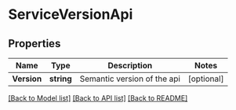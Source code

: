 # ServiceVersionApi

## Properties

Name | Type | Description | Notes
------------ | ------------- | ------------- | -------------
**Version** | **string** | Semantic version of the api | [optional] 

[[Back to Model list]](../README.md#documentation-for-models) [[Back to API list]](../README.md#documentation-for-api-endpoints) [[Back to README]](../README.md)


